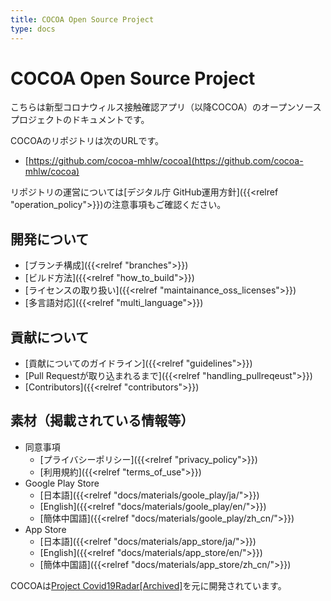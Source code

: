```yaml
---
title: COCOA Open Source Project
type: docs
---
```


# COCOA Open Source Project
こちらは新型コロナウィルス接触確認アプリ（以降COCOA）のオープンソースプロジェクトのドキュメントです。

COCOAのリポジトリは次のURLです。

 * [https://github.com/cocoa-mhlw/cocoa](https://github.com/cocoa-mhlw/cocoa)

リポジトリの運営については[デジタル庁 GitHub運用方針]({{<relref "operation_policy">}})の注意事項もご確認ください。


## 開発について
 * [ブランチ構成]({{<relref "branches">}})
 * [ビルド方法]({{<relref "how_to_build">}})
 * [ライセンスの取り扱い]({{<relref "maintainance_oss_licenses">}})
 * [多言語対応]({{<relref "multi_language">}})

## 貢献について
 * [貢献についてのガイドライン]({{<relref "guidelines">}})
 * [Pull Requestが取り込まれるまで]({{<relref "handling_pullreqeust">}})
 * [Contributors]({{<relref "contributors">}})

## 素材（掲載されている情報等）
 * 同意事項
    * [プライバシーポリシー]({{<relref "privacy_policy">}})
    * [利用規約]({{<relref "terms_of_use">}})
 * Google Play Store
    * [日本語]({{<relref "docs/materials/goole_play/ja/">}})
    * [English]({{<relref "docs/materials/goole_play/en/">}})
    * [簡体中国語]({{<relref "docs/materials/goole_play/zh_cn/">}})
 * App Store
    * [日本語]({{<relref "docs/materials/app_store/ja/">}})
    * [English]({{<relref "docs/materials/app_store/en/">}})
    * [簡体中国語]({{<relref "docs/materials/app_store/zh_cn/">}})

COCOAは[Project Covid19Radar[Archived]](https://github.com/Covid-19Radar)を元に開発されています。
